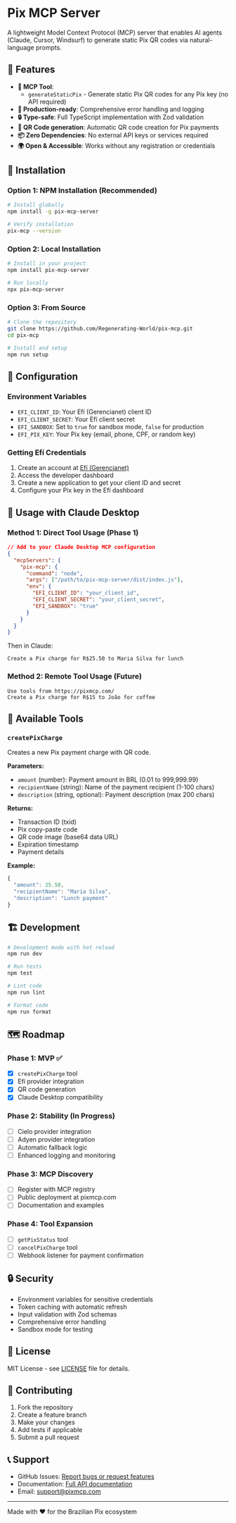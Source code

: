# Pix MCP Server

A lightweight Model Context Protocol (MCP) server that enables AI agents (Claude, Cursor, Windsurf) to generate static Pix QR codes via natural-language prompts.

## 🚀 Features

- **🔧 MCP Tool**:
  - `generateStaticPix` - Generate static Pix QR codes for any Pix key (no API required)
- **🚀 Production-ready**: Comprehensive error handling and logging
- **🔒 Type-safe**: Full TypeScript implementation with Zod validation
- **📱 QR Code generation**: Automatic QR code creation for Pix payments
- **📦 Zero Dependencies**: No external API keys or services required
- **🌍 Open & Accessible**: Works without any registration or credentials

## 🔧 Installation

### Option 1: NPM Installation (Recommended)

```bash
# Install globally
npm install -g pix-mcp-server

# Verify installation
pix-mcp --version
```

### Option 2: Local Installation

```bash
# Install in your project
npm install pix-mcp-server

# Run locally
npx pix-mcp-server
```

### Option 3: From Source

```bash
# Clone the repository
git clone https://github.com/Regenerating-World/pix-mcp.git
cd pix-mcp

# Install and setup
npm run setup
```

## 🔧 Configuration

### Environment Variables

- `EFI_CLIENT_ID`: Your Efí (Gerencianet) client ID
- `EFI_CLIENT_SECRET`: Your Efí client secret
- `EFI_SANDBOX`: Set to `true` for sandbox mode, `false` for production
- `EFI_PIX_KEY`: Your Pix key (email, phone, CPF, or random key)

### Getting Efí Credentials

1. Create an account at [Efí (Gerencianet)](https://sejaefi.com.br/)
2. Access the developer dashboard
3. Create a new application to get your client ID and secret
4. Configure your Pix key in the Efí dashboard

## 🤖 Usage with Claude Desktop

### Method 1: Direct Tool Usage (Phase 1)

```json
// Add to your Claude Desktop MCP configuration
{
  "mcpServers": {
    "pix-mcp": {
      "command": "node",
      "args": ["/path/to/pix-mcp-server/dist/index.js"],
      "env": {
        "EFI_CLIENT_ID": "your_client_id",
        "EFI_CLIENT_SECRET": "your_client_secret",
        "EFI_SANDBOX": "true"
      }
    }
  }
}
```

Then in Claude:
```
Create a Pix charge for R$25.50 to Maria Silva for lunch
```

### Method 2: Remote Tool Usage (Future)

```
Use tools from https://pixmcp.com/
Create a Pix charge for R$15 to João for coffee
```

## 🔨 Available Tools

### `createPixCharge`

Creates a new Pix payment charge with QR code.

**Parameters:**
- `amount` (number): Payment amount in BRL (0.01 to 999,999.99)
- `recipientName` (string): Name of the payment recipient (1-100 chars)
- `description` (string, optional): Payment description (max 200 chars)

**Returns:**
- Transaction ID (txid)
- Pix copy-paste code
- QR code image (base64 data URL)
- Expiration timestamp
- Payment details

**Example:**
```typescript
{
  "amount": 25.50,
  "recipientName": "Maria Silva",
  "description": "Lunch payment"
}
```

## 🏗️ Development

```bash
# Development mode with hot reload
npm run dev

# Run tests
npm test

# Lint code
npm run lint

# Format code
npm run format
```

## 🗺️ Roadmap

### Phase 1: MVP ✅
- [x] `createPixCharge` tool
- [x] Efí provider integration
- [x] QR code generation
- [x] Claude Desktop compatibility

### Phase 2: Stability (In Progress)
- [ ] Cielo provider integration
- [ ] Adyen provider integration
- [ ] Automatic fallback logic
- [ ] Enhanced logging and monitoring

### Phase 3: MCP Discovery
- [ ] Register with MCP registry
- [ ] Public deployment at pixmcp.com
- [ ] Documentation and examples

### Phase 4: Tool Expansion
- [ ] `getPixStatus` tool
- [ ] `cancelPixCharge` tool
- [ ] Webhook listener for payment confirmation

## 🔒 Security

- Environment variables for sensitive credentials
- Token caching with automatic refresh
- Input validation with Zod schemas
- Comprehensive error handling
- Sandbox mode for testing

## 📝 License

MIT License - see [LICENSE](LICENSE) file for details.

## 🤝 Contributing

1. Fork the repository
2. Create a feature branch
3. Make your changes
4. Add tests if applicable
5. Submit a pull request

## 📞 Support

- GitHub Issues: [Report bugs or request features](https://github.com/your-org/pix-mcp-server/issues)
- Documentation: [Full API documentation](https://pixmcp.com/docs)
- Email: support@pixmcp.com

---

Made with ❤️ for the Brazilian Pix ecosystem
